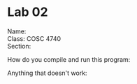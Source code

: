 # Lab 02

Name:  
Class: COSC 4740  
Section:

How do you compile and run this program:

Anything that doesn't work:
